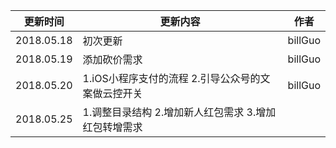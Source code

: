 | 更新时间 | 更新内容 | 作者 |
| --- | --- | --- |
| 2018.05.18 | 初次更新 | billGuo  |
| 2018.05.19 | 添加砍价需求 | billGuo  |
| 2018.05.20 | 1.iOS小程序支付的流程   2.引导公众号的文案做云控开关 | billGuo  |
| 2018.05.25 | 1.调整目录结构   2.增加新人红包需求 3.增加红包转增需求  |